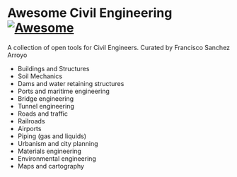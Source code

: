 # Awesome Civil Engineering [![Awesome](https://awesome.re/badge.svg)](https://awesome.re)

A collection of open tools for Civil Engineers. Curated by Francisco Sanchez Arroyo
* Buildings and Structures
* Soil Mechanics
* Dams and water retaining structures
* Ports and maritime engineering
* Bridge engineering
* Tunnel engineering
* Roads and traffic
* Railroads
* Airports
* Piping (gas and liquids)
* Urbanism and city planning
* Materials engineering
* Environmental engineering
* Maps and cartography
